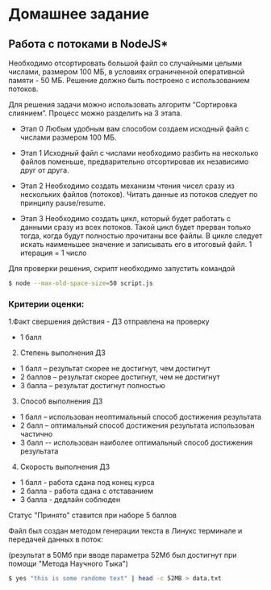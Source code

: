 # Домашнее задание
## Работа с потоками в NodeJS*

Необходимо отсортировать большой файл со случайными целыми числами, размером 100 МБ, в условиях ограниченной оперативной памяти - 50 МБ. Решение должно быть построено с использованием потоков.

Для решения задачи можно использовать алгоритм “Сортировка слиянием”.
Процесс можно разделить на 3 этапа.

- Этап 0
Любым удобным вам способом создаем исходный файл с числами размером 100 МБ.

- Этап 1
Исходный файл с числами необходимо разбить на несколько файлов поменьше, предварительно отсортировав их независимо друг от друга.

- Этап 2
Необходимо создать механизм чтения чисел сразу из нескольких файлов (потоков).
Читать данные из потоков следует по принципу pause/resume.

- Этап 3
Необходимо создать цикл, который будет работать с данными сразу из всех потоков.
Такой цикл будет прерван только тогда, когда будут полностью прочитаны все файлы.
В цикле следует искать наименьшее значение и записывать его в итоговый файл. 
1 итерация = 1 число

Для проверки решения, скрипт необходимо запустить командой
```bash
$ node --max-old-space-size=50 script.js

```

### Критерии оценки:
1.Факт свершения действия - ДЗ отправлена на проверку
+ 1 балл

2. Степень выполнения ДЗ
+ 1 балл  – результат скорее не достигнут, чем достигнут
+ 2 баллов – результат скорее достигнут, чем не достигнут
+ 3 балла – результат достигнут полностью

3. Способ выполнения ДЗ
+ 1 балл – использован неоптимальный способ достижения результата
+ 2 балл – оптимальный способ достижения результата использован  частично
+ 3 балл -- использован наиболее оптимальный способ достижения результата

4. Скорость выполнения ДЗ
+ 1 балл - работа сдана под конец курса
+ 2 балла - работа сдана с отставанием
+ 3 балла - дедлайн соблюден

Статус "Принято" ставится при наборе 5 баллов



Файл был создан методом генерации текста в Линукс терминале и передачей данных
в поток: 

(результат в 50Мб при вводе параметра 52Мб был достигнут при помощи "Метода Научного Тыка")

```bash
$ yes "this is some randome text" | head -c 52MB > data.txt

```

